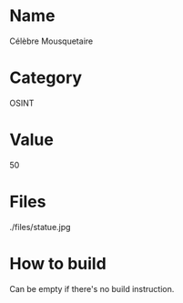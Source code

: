 # Name
Célèbre Mousquetaire

# Category
OSINT

# Value
50

# Files
./files/statue.jpg

# How to build
Can be empty if there's no build instruction.
